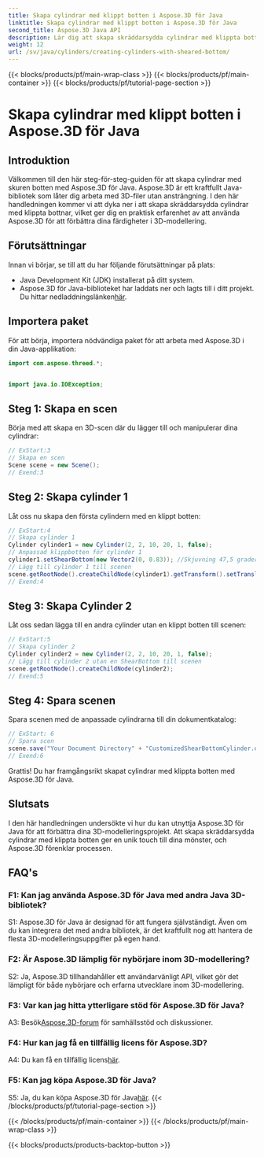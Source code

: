 ```yaml
---
title: Skapa cylindrar med klippt botten i Aspose.3D för Java
linktitle: Skapa cylindrar med klippt botten i Aspose.3D för Java
second_title: Aspose.3D Java API
description: Lär dig att skapa skräddarsydda cylindrar med klippta botten med Aspose.3D för Java. Öka dina färdigheter i 3D-modellering med denna steg-för-steg-guide.
weight: 12
url: /sv/java/cylinders/creating-cylinders-with-sheared-bottom/
---
```


{{< blocks/products/pf/main-wrap-class >}}
{{< blocks/products/pf/main-container >}}
{{< blocks/products/pf/tutorial-page-section >}}

# Skapa cylindrar med klippt botten i Aspose.3D för Java

## Introduktion

Välkommen till den här steg-för-steg-guiden för att skapa cylindrar med skuren botten med Aspose.3D för Java. Aspose.3D är ett kraftfullt Java-bibliotek som låter dig arbeta med 3D-filer utan ansträngning. I den här handledningen kommer vi att dyka ner i att skapa skräddarsydda cylindrar med klippta bottnar, vilket ger dig en praktisk erfarenhet av att använda Aspose.3D för att förbättra dina färdigheter i 3D-modellering.

## Förutsättningar

Innan vi börjar, se till att du har följande förutsättningar på plats:
- Java Development Kit (JDK) installerat på ditt system.
-  Aspose.3D för Java-biblioteket har laddats ner och lagts till i ditt projekt. Du hittar nedladdningslänken[här](https://releases.aspose.com/3d/java/).

## Importera paket

För att börja, importera nödvändiga paket för att arbeta med Aspose.3D i din Java-applikation:
```java
import com.aspose.threed.*;


import java.io.IOException;
```

## Steg 1: Skapa en scen

Börja med att skapa en 3D-scen där du lägger till och manipulerar dina cylindrar:
```java
// ExStart:3
// Skapa en scen
Scene scene = new Scene();
// Exend:3
```

## Steg 2: Skapa cylinder 1

Låt oss nu skapa den första cylindern med en klippt botten:
```java
// ExStart:4
// Skapa cylinder 1
Cylinder cylinder1 = new Cylinder(2, 2, 10, 20, 1, false);
// Anpassad klippbotten för cylinder 1
cylinder1.setShearBottom(new Vector2(0, 0.83)); //Skjuvning 47,5 grader i xy-planet (z-axeln)
// Lägg till cylinder 1 till scenen
scene.getRootNode().createChildNode(cylinder1).getTransform().setTranslation(10, 0, 0);
// Exend:4
```

## Steg 3: Skapa Cylinder 2

Låt oss sedan lägga till en andra cylinder utan en klippt botten till scenen:
```java
// ExStart:5
// Skapa cylinder 2
Cylinder cylinder2 = new Cylinder(2, 2, 10, 20, 1, false);
// Lägg till cylinder 2 utan en ShearBottom till scenen
scene.getRootNode().createChildNode(cylinder2);
// Exend:5
```

## Steg 4: Spara scenen

Spara scenen med de anpassade cylindrarna till din dokumentkatalog:
```java
// ExStart: 6
// Spara scen
scene.save("Your Document Directory" + "CustomizedShearBottomCylinder.obj", FileFormat.WAVEFRONTOBJ);
// Exend:6
```

Grattis! Du har framgångsrikt skapat cylindrar med klippta botten med Aspose.3D för Java.

## Slutsats

I den här handledningen undersökte vi hur du kan utnyttja Aspose.3D för Java för att förbättra dina 3D-modelleringsprojekt. Att skapa skräddarsydda cylindrar med klippta botten ger en unik touch till dina mönster, och Aspose.3D förenklar processen.

## FAQ's

### F1: Kan jag använda Aspose.3D för Java med andra Java 3D-bibliotek?

S1: Aspose.3D för Java är designad för att fungera självständigt. Även om du kan integrera det med andra bibliotek, är det kraftfullt nog att hantera de flesta 3D-modelleringsuppgifter på egen hand.

### F2: Är Aspose.3D lämplig för nybörjare inom 3D-modellering?

S2: Ja, Aspose.3D tillhandahåller ett användarvänligt API, vilket gör det lämpligt för både nybörjare och erfarna utvecklare inom 3D-modellering.

### F3: Var kan jag hitta ytterligare stöd för Aspose.3D för Java?

 A3: Besök[Aspose.3D-forum](https://forum.aspose.com/c/3d/18) för samhällsstöd och diskussioner.

### F4: Hur kan jag få en tillfällig licens för Aspose.3D?

 A4: Du kan få en tillfällig licens[här](https://purchase.aspose.com/temporary-license/).

### F5: Kan jag köpa Aspose.3D för Java?

 S5: Ja, du kan köpa Aspose.3D för Java[här](https://purchase.aspose.com/buy).
{{< /blocks/products/pf/tutorial-page-section >}}

{{< /blocks/products/pf/main-container >}}
{{< /blocks/products/pf/main-wrap-class >}}

{{< blocks/products/products-backtop-button >}}
